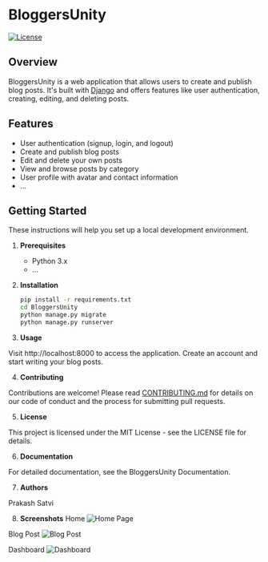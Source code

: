 # BloggersUnity

[![License](https://img.shields.io/badge/License-MIT-blue.svg)](LICENSE)

## Overview

BloggersUnity is a web application that allows users to create and publish blog posts. It's built with [Django](https://www.djangoproject.com/) 
and offers features like user authentication, creating, editing, and deleting posts.

## Features

- User authentication (signup, login, and logout)
- Create and publish blog posts
- Edit and delete your own posts
- View and browse posts by category
- User profile with avatar and contact information
- ...


## Getting Started

These instructions will help you set up a local development environment.

1. **Prerequisites**

   - Python 3.x
   - ...

2. **Installation**

   ```bash
   pip install -r requirements.txt
   cd BloggersUnity
   python manage.py migrate
   python manage.py runserver

3. **Usage**

Visit http://localhost:8000 to access the application.
Create an account and start writing your blog posts.

4. **Contributing**

Contributions are welcome! Please read [CONTRIBUTING.md](CONTRIBUTING.md) for details on our code of conduct and the process for submitting pull requests.

5. **License**

This project is licensed under the MIT License - see the LICENSE file for details.

6. **Documentation**

For detailed documentation, see the BloggersUnity Documentation.

7. **Authors**

Prakash Satvi


8. **Screenshots**
Home
![Home Page](docs/source/_static/home_bloggersUnity.png)

Blog Post
![Blog Post](docs/source/_static/blog_posts.png)

Dashboard
![Dashboard](docs/source/_static/dashborad_bloggersunity.png)
